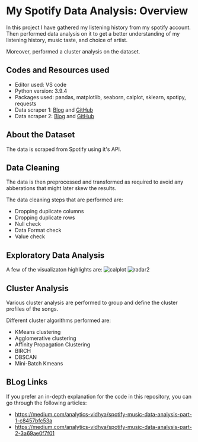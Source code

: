 # My Spotify Data Analysis: Overview

In this project I have gathered my listening history from my spotify account. Then performed data analysis on it to get a better understanding of my listening history, music taste, and choice of artist.

Moreover, performed a cluster analysis on the dataset.

## Codes and Resources used

- Editor used: VS code
- Python version: 3.9.4
- Packages used: pandas, matplotlib, seaborn, calplot, sklearn, spotipy, requests
- Data scraper 1: [Blog](https://towardsdatascience.com/get-your-spotify-streaming-history-with-python-d5a208bbcbd3) and [GitHub](https://github.com/vlad-ds/spoty-records)
- Data scraper 2: [Blog](https://towardsdatascience.com/viz-your-music-with-spotify-api-and-plotly-eaa65f652191) and [GitHub](https://github.com/VincyHu/MusicForYou)

## About the Dataset

The data is scraped from Spotify using it's API.

## Data Cleaning

The data is then preprocessed and transformed as required to avoid any abberations that might later skew the results. 

The data cleaning steps that are performed are:
- Dropping duplicate columns
- Dropping duplicate rows
- Null check
- Data Format check
- Value check

## Exploratory Data Analysis

A few of the visualizaton highlights are:
![calplot](https://user-images.githubusercontent.com/36094150/126072660-27c2e153-d977-4f79-b07d-c2533da2105f.PNG)
![radar2](https://user-images.githubusercontent.com/36094150/126072676-13fa4c0b-1566-458e-a349-5362cd0dc8ce.PNG)

## Cluster Analysis

Various cluster analysis are performed to group and define the cluster profiles of the songs.

Different cluster algorithms performed are:
- KMeans clustering
- Agglomerative clustering
- Affinity Propagation Clustering
- BIRCH
- DBSCAN
- Mini-Batch Kmeans

## BLog Links

If you prefer an in-depth explanation for the code in this repository, you can go through the following articles:

- https://medium.com/analytics-vidhya/spotify-music-data-analysis-part-1-c8457bfc53a
- https://medium.com/analytics-vidhya/spotify-music-data-analysis-part-2-3a69ae0f7f01
